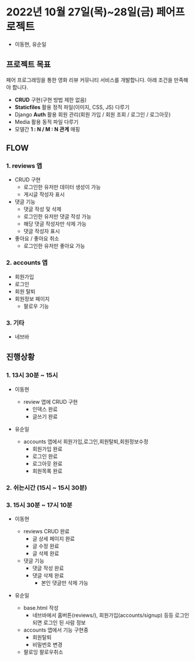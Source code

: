 # 2022년 10월 27일(목)~28일(금) 페어프로젝트

- 이동현, 유순일



## 프로젝트 목표

 페어 프로그래밍을 통한 영화 리뷰 커뮤니티 서비스를 개발합니다. 아래 조건을 만족해야 합니다.

- **CRUD** 구현(구현 방법 제한 없음)
- **Staticfiles** 활용 정적 파일(이미지, CSS, JS) 다루기
- Django **Auth** 활용 회원 관리(회원 가입 / 회원 조회 / 로그인 / 로그아웃)
- Media 활용 동적 파일 다루기
- 모델간 **1 : N / M : N 관계** 매핑



## FLOW

### 1. reviews 앱

- CRUD 구현
  - 로그인한 유저만 데이터 생성이 가능
  - 게시글 작성자  표시
- 댓글 기능
  - 댓글 작성 및 삭제
  - 로그인한 유저만 댓글 작성 가능
  - 해당 댓글 작성자만 삭제 가능
  - 댓글 작성자 표시
- 좋아요 / 좋아요 취소
  - 로그인한 유저만 좋아요 가능



### 2. accounts 앱 

- 회원가입
- 로그인
- 회원 탈퇴
- 회원정보 페이지
  - 팔로우 기능



### 3. 기타

- 네브바



## 진행상황

### 1. 13시 30분 ~ 15시

- 이동현
  - review 앱에 CRUD 구현
    - 인덱스 완료
    - 글쓰기 완료

- 유순일
  - accounts 앱에서 회원가입,로그인,회원탈퇴,회원정보수정
    - 회원가입 완료
    - 로그인 완료
    - 로그아웃 완료
    - 회원목록 완료

### 2. 쉬는시간 (15시 ~ 15시 30분)

### 3. 15시 30분 ~ 17시 10분
- 이동현
  - reviews CRUD 완료
    - 글 상세 페이지 완료
    - 글 수정 완료
    - 글 삭제 완료
  - 댓글 기능
    - 댓글 작성 완료
    - 댓글 삭제 완료
      - 본인 댓글만 삭제 가능

- 유순일
  - base.html 작성
    - 네브바에서 홈버튼(reviews/), 회원가입(accounts/signup) 등등 로그인되면 로그인 된 사람 정보
  - accounts 앱에서 기능 구현중
    - 회원탈퇴
    - 비밀번호 변경
  - 팔로잉 팔로우취소



